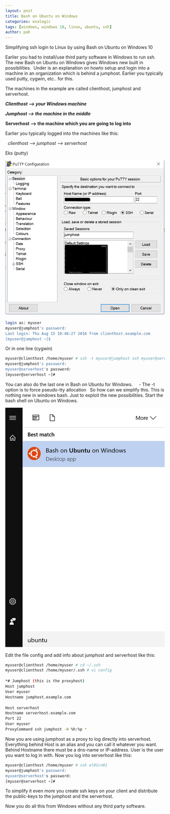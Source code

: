 ```yaml
---
layout: post
title: Bash on Ubuntu on Windows
categories: exalogic
tags: [windows, windows 10, linux, ubuntu, ssh]
author: pah
---
```


Simplifying ssh login to Linux by using Bash on Ubuntu on Windows 10

Earlier you had to install/use third party software in Windows to run ssh. The new Bash on Ubuntu on Windows gives Windows new built in possibilities.  Under is an explanation on howto setup and login into a machine in an organization which is behind a jumphost. Earlier you typically used putty, cygwin, etc.. for this.
 

The machines in the example are called clienthost, jumphost and serverhost.


**_Clienthost --> your Windows machine_**

**_Jumphost   --> the machine in the middle_**

**Serverhost --> the machine which you are going to log into**



Earlier you typically logged into the machines like this:

 
*clienthost --> jumphost --> serverhost*

Eks (putty)

![](/images/2016-08-15-Bash_on_Ubuntu_on_Windows/putty_ssh_01.png)


```bash
login as: myuser
myuser@jumphost's password:
Last login: Thu Aug 15 10:46:27 2016 from clienthost.example.com
[myuser@jumphost ~]$ 

```

Or in one line (cygwin)

```bash
myuser@clienthost /home/myuser # ssh -t myuser@jumphost ssh myuser@serverhost
myuser@jumphost's password:
myuser@serverhost's password:
[myuser@serverhost ~]# 

```

You can also do the last one in Bash on Ubuntu for Windows.
 
  - The -t option is to force pseudo-tty allocation
 
So how can we simplify this. This is nothing new in windows bash. Just to exploit the new possibilities. Start the bash shell on Ubuntu on Windows.

![](/images/2016-08-15-Bash_on_Ubuntu_on_Windows/bash_ssh_01.png)

Edit the file config and add info about jumphost and serverhost like this:

```bash
myuser@clienthost /home/myuser # cd ~/.ssh
myuser@clienthost /home/myuser/.ssh # vi config

*# Jumphost (this is the proxyhost)
Host jumphost
User myuser
Hostname jumphost.example.com
 
Host serverhost
Hostname serverhost.example.com
Port 22
User myuser
ProxyCommand ssh jumphost -W %h:%p *

```

Now you are using jumphost as a proxy to log directly into serverhost. Everything behind Host is an alias and you can call it whatever you want. Behind Hostname there must be a dns-name or IP-address. User is the user you want to log in with. Now you log into serverhost like this:

```bash
myuser@clienthost /home/myuser # ssh el01cn01
myuser@jumphost's password:
myuser@serverhost's password:
[myuser@serverhost ~]#

```

To simplify it even more you create ssh keys on your client and distribute the public-keys to the jumphost and the serverhost. 

Now you do all this from Windows without any third party software.



